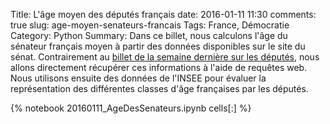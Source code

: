 ﻿Title: L'âge moyen des députés français
date: 2016-01-11 11:30
comments: true
slug: age-moyen-senateurs-francais
Tags: France, Démocratie
Category: Python
Summary: Dans ce billet, nous calculons l'âge du sénateur français moyen à partir des données disponibles sur le site du sénat. Contrairement au [billet de la semaine dernière sur les députés](http://flothesof.github.io/age-moyen-deputes-francais.html), nous allons directement récupérer ces informations à l'aide de requêtes web. Nous utilisons ensuite des données de l'INSEE pour évaluer la représentation des différentes classes d'âge françaises par les députés.

{% notebook 20160111_AgeDesSenateurs.ipynb cells[:] %}
